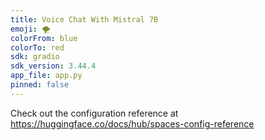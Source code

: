 ```yaml
---
title: Voice Chat With Mistral 7B
emoji: 🌪️
colorFrom: blue
colorTo: red
sdk: gradio
sdk_version: 3.44.4
app_file: app.py
pinned: false
---
```


Check out the configuration reference at https://huggingface.co/docs/hub/spaces-config-reference
